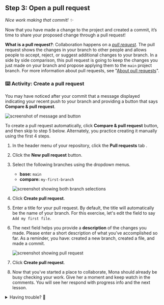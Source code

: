 ## Step 3: Open a pull request

_Nice work making that commit! :sparkles:_

Now that you have made a change to the project and created a commit, it’s time to share your proposed change through a pull request!

**What is a pull request?**: Collaboration happens on a _[pull request](https://docs.github.com/en/get-started/quickstart/github-glossary#pull-request)_. The pull request shows the changes in your branch to other people and allows people to accept, reject, or suggest additional changes to your branch. In a side by side comparison, this pull request is going to keep the changes you just made on your branch and propose applying them to the `main` project branch. For more information about pull requests, see "[About pull requests](https://docs.github.com/en/pull-requests/collaborating-with-pull-requests/proposing-changes-to-your-work-with-pull-requests/about-pull-requests)".

### :keyboard: Activity: Create a pull request

You may have noticed after your commit that a message displayed indicating your recent push to your branch and providing a button that says **Compare & pull request**.

![screenshot of message and button](https://github.com/user-attachments/assets/a9f29bd2-0461-4bf9-9935-67730761bcd3)

To create a pull request automatically, click **Compare & pull request** button, and then skip to step 5 below. Alternately, you practice creating it manually using the first 4 steps.

1. In the header menu of your repository, click the **Pull requests** tab .
2. Click the **New pull request** button.
3. Select the following branches using the dropdown menus.
   
   - **base:** `main`
   - **compare:** `my-first-branch`

   ![screenshot showing both branch selections](https://github.com/user-attachments/assets/8f01524c-c973-4f4f-a75c-0717fe09b664)

4. Click **Create pull request**.

5. Enter a title for your pull request. By default, the title will automatically be the name of your branch. For this exercise, let's edit the field to say `Add my first file`.

6. The next field helps you provide a **description** of the changes you made. Please enter a short description of what you’ve accomplished so far. As a reminder, you have: created a new branch, created a file, and made a commit.

   ![screenshot showing pull request](https://github.com/user-attachments/assets/c6e6af6b-d31e-4628-91ac-de6adb5b390c)

7. Click **Create pull request**.

8. Now that you've started a place to collaborate, Mona should already be busy checking your work. Give her a moment and keep watch in the comments. You will see her respond with progress info and the next lesson.


<details>
<summary>Having trouble? 🤷</summary><br/>

If you don't get feedback, here are some things to check:
- Make sure your pull request title is correct.
- Ensure your pull request has a description.

</details>
